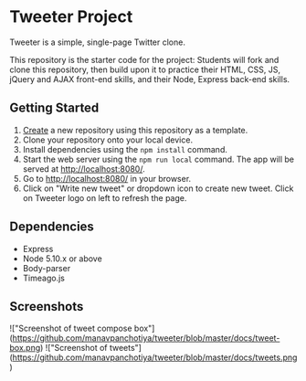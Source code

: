 # Tweeter Project

Tweeter is a simple, single-page Twitter clone.

This repository is the starter code for the project: Students will fork and clone this repository, then build upon it to practice their HTML, CSS, JS, jQuery and AJAX front-end skills, and their Node, Express back-end skills.

## Getting Started

1. [Create](https://docs.github.com/en/repositories/creating-and-managing-repositories/creating-a-repository-from-a-template) a new repository using this repository as a template.
2. Clone your repository onto your local device.
3. Install dependencies using the `npm install` command.
3. Start the web server using the `npm run local` command. The app will be served at <http://localhost:8080/>.
4. Go to <http://localhost:8080/> in your browser.
5. Click on "Write new tweet" or dropdown icon to create new tweet. Click on Tweeter logo on left to refresh the page.

## Dependencies

- Express
- Node 5.10.x or above
- Body-parser
- Timeago.js

## Screenshots
!["Screenshot of tweet compose box"] (https://github.com/manavpanchotiya/tweeter/blob/master/docs/tweet-box.png)
!["Screenshot of tweets"] (https://github.com/manavpanchotiya/tweeter/blob/master/docs/tweets.png)